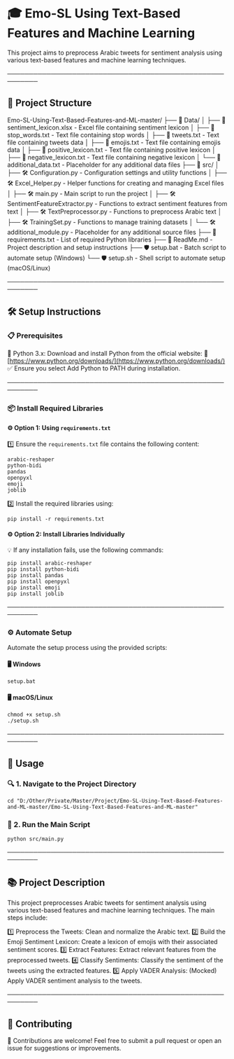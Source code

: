 # 🎓 Emo-SL Using Text-Based Features and Machine Learning

This project aims to preprocess Arabic tweets for sentiment analysis using various text-based features and machine learning techniques.

─────────────────────────────────────────────────────────

## 📁 Project Structure  

Emo-SL-Using-Text-Based-Features-and-ML-master/
├── 📂 Data/
│   ├── 📄 sentiment_lexicon.xlsx       - Excel file containing sentiment lexicon
│   ├── 📄 stop_words.txt               - Text file containing stop words
│   ├── 📄 tweets.txt                   - Text file containing tweets data
│   ├── 📄 emojis.txt                   - Text file containing emojis data
│   ├── 📄 positive_lexicon.txt         - Text file containing positive lexicon
│   ├── 📄 negative_lexicon.txt         - Text file containing negative lexicon
│   └── 📄 additional_data.txt          - Placeholder for any additional data files
├── 📂 src/
│   ├── 🛠️ Configuration.py             - Configuration settings and utility functions
│   ├── 🛠️ Excel_Helper.py              - Helper functions for creating and managing Excel files
│   ├── 🛠️ main.py                      - Main script to run the project
│   ├── 🛠️ SentimentFeatureExtractor.py - Functions to extract sentiment features from text
│   ├── 🛠️ TextPreprocessor.py          - Functions to preprocess Arabic text
│   ├── 🛠️ TrainingSet.py               - Functions to manage training datasets
│   └── 🛠️ additional_module.py         - Placeholder for any additional source files
├── 📄 requirements.txt                 - List of required Python libraries
├── 📄 ReadMe.md                        - Project description and setup instructions
├── 🛡️ setup.bat                        - Batch script to automate setup (Windows)
└── 🛡️ setup.sh                         - Shell script to automate setup (macOS/Linux)



─────────────────────────────────────────────────────────

## 🛠️ Setup Instructions

### 📋 Prerequisites

🐍 Python 3.x: Download and install Python from the official website:
🔗 [https://www.python.org/downloads/](https://www.python.org/downloads/)
✅ Ensure you select Add Python to PATH during installation.

─────────────────────────────────────────────────────────

### 📦 Install Required Libraries

#### ⚙️ Option 1: Using `requirements.txt`

1️⃣ Ensure the `requirements.txt` file contains the following content:

```
arabic-reshaper
python-bidi
pandas
openpyxl
emoji
joblib
```

2️⃣ Install the required libraries using:

```
pip install -r requirements.txt
```

#### ⚙️ Option 2: Install Libraries Individually

💡 If any installation fails, use the following commands:

```
pip install arabic-reshaper
pip install python-bidi
pip install pandas
pip install openpyxl
pip install emoji
pip install joblib
```

─────────────────────────────────────────────────────────

### ⚙️ Automate Setup

Automate the setup process using the provided scripts:

#### 🖥️ Windows

```
setup.bat
```

#### 🖥️ macOS/Linux

```
chmod +x setup.sh
./setup.sh
```

─────────────────────────────────────────────────────────

## 🚀 Usage

### 🔍 1. Navigate to the Project Directory

```
cd "D:/Other/Private/Master/Project/Emo-SL-Using-Text-Based-Features-and-ML-master/Emo-SL-Using-Text-Based-Features-and-ML-master"
```

### 🔧 2. Run the Main Script

```
python src/main.py
```

─────────────────────────────────────────────────────────

## 📚 Project Description

This project preprocesses Arabic tweets for sentiment analysis using various text-based features and machine learning techniques. The main steps include:

1️⃣ Preprocess the Tweets: Clean and normalize the Arabic text.
2️⃣ Build the Emoji Sentiment Lexicon: Create a lexicon of emojis with their associated sentiment scores.
3️⃣ Extract Features: Extract relevant features from the preprocessed tweets.
4️⃣ Classify Sentiments: Classify the sentiment of the tweets using the extracted features.
5️⃣ Apply VADER Analysis: (Mocked) Apply VADER sentiment analysis to the tweets.

─────────────────────────────────────────────────────────

## 🤝 Contributing

🙌 Contributions are welcome!
Feel free to submit a pull request or open an issue for suggestions or improvements.
